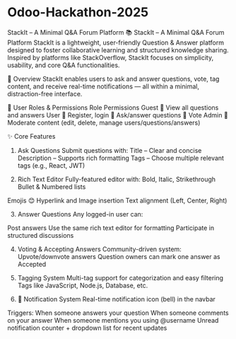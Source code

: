 # Odoo-Hackathon-2025
StackIt – A Minimal Q&A Forum Platform 
📚 StackIt – A Minimal Q&A Forum Platform
StackIt is a lightweight, user-friendly Question & Answer platform designed to foster collaborative learning and structured knowledge sharing. Inspired by platforms like StackOverflow, StackIt focuses on simplicity, usability, and core Q&A functionalities.

🚀 Overview
StackIt enables users to ask and answer questions, vote, tag content, and receive real-time notifications — all within a minimal, distraction-free interface.

👥 User Roles & Permissions
Role	Permissions
Guest	🔹 View all questions and answers
User	🔹 Register, login
      🔹 Ask/answer questions
      🔹 Vote
Admin	🔹 Moderate content (edit, delete, manage users/questions/answers)

✨ Core Features
1. Ask Questions
Submit questions with:
Title – Clear and concise
Description – Supports rich formatting
Tags – Choose multiple relevant tags (e.g., React, JWT)

2. Rich Text Editor
Fully-featured editor with:
Bold, Italic, Strikethrough
Bullet & Numbered lists

Emojis 😊
Hyperlink and Image insertion
Text alignment (Left, Center, Right)

3. Answer Questions
Any logged-in user can:

Post answers
Use the same rich text editor for formatting
Participate in structured discussions

4. Voting & Accepting Answers
Community-driven system:
Upvote/downvote answers
Question owners can mark one answer as Accepted

5. Tagging System
Multi-tag support for categorization and easy filtering
Tags like JavaScript, Node.js, Database, etc.

6. 🔔 Notification System
Real-time notification icon (bell) in the navbar

Triggers:
When someone answers your question
When someone comments on your answer
When someone mentions you using @username
Unread notification counter + dropdown list for recent updates
